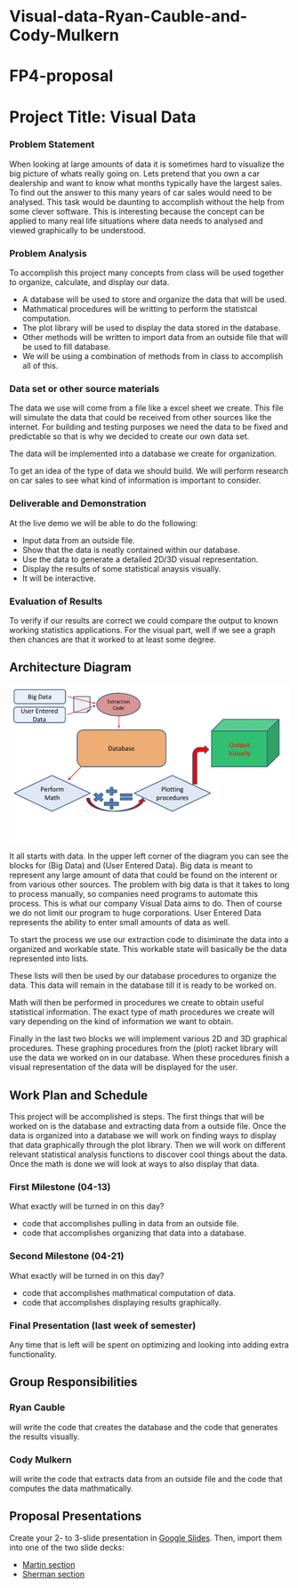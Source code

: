 # Visual-data-Ryan-Cauble-and-Cody-Mulkern

# FP4-proposal

# Project Title: Visual Data
### Problem Statement
When looking at large amounts of data it is sometimes hard to visualize the big picture of whats really going on. 
Lets pretend that you own a car dealership and want to know what months typically have the largest sales. To find out
the answer to this many years of car sales would need to be analysed. This task would be daunting to accomplish without
the help from some clever software. This is interesting because the concept can be applied to many real life situations
where data needs to analysed and viewed graphically to be understood.  

### Problem Analysis
To accomplish this project many concepts from class will be used together to organize, calculate, and display our data.
- A database will be used to store and organize the data that will be used. 
- Mathmatical procedures will be writting to perform the statistcal computation. 
- The plot library will be used to display the data stored in the database. 
- Other methods will be written to import data from an outside file that will be used to fill database. 
- We will be using a combination of methods from in class to accomplish all of this. 

### Data set or other source materials
The data we use will come from a file like a excel sheet we create. This file will simulate the data that could be received 
from other sources like the internet. For building and testing purposes we need the data to be fixed and predictable so that is why 
we decided to create our own data set.

The data will be implemented into a database we create for organization.  

To get an idea of the type of data we should build. We will perform research on car sales to see what kind of information 
is important to consider. 

### Deliverable and Demonstration


At the live demo we will be able to do the following: 
- Input data from an outside file.  
- Show that the data is neatly contained within our database.
- Use the data to generate a detailed 2D/3D visual representation. 
- Display the results of some statistical anaysis visually. 
- It will be interactive.

### Evaluation of Results

To verify if our results are correct we could compare the output to known working statistics applications.
For the visual part, well if we see a graph then chances are that it worked to at least some degree. 


## Architecture Diagram

![VDAD](https://raw.githubusercontent.com/oplS16projects/Visual-data-Ryan-Cauble-and-Cody-Mulkern/master/VDAD.jpg)

It all starts with data. In the upper left corner of the diagram you can see the blocks for (Big Data) and (User Entered Data). Big data is meant to represent any large amount of data that could be found on the interent or from various other sources. The problem with big data is that it takes to long to process manually, so companies need programs to automate this process. This is what our company Visual Data aims to do. Then of course we do not limit our program to huge corporations. User Entered Data represents the ability to enter small amounts of data as well.

To start the process we use our extraction code to disiminate the data into a organized and workable state. This workable state will basically be the data represented into lists. 

These lists will then be used by our database procedures to organize the data. This data will remain in the database till it is ready to be worked on. 

Math will then be performed in procedures we create to obtain useful statistical information. The exact type of math procedures we create will vary depending on the kind of information we want to obtain.

Finally in the last two blocks we will implement various 2D and 3D graphical procedures. These graphing procedures from the (plot) racket library will use the data we worked on in our database. When these procedures finish a visual representation of the data will be displayed for the user.

## Work Plan and Schedule

This project will be accomplished is steps. The first things that will be worked on is the database and extracting
data from a outside file. Once the data is organized into a database we will work on finding ways to display that data
graphically through the plot library. Then we will work on different relevant statistical analysis functions to discover 
cool things about the data. Once the math is done we will look at ways to also display that data. 

### First Milestone (04-13)
What exactly will be turned in on this day?

- code that accomplishes pulling in data from an outside file.
- code that accomplishes organizing that data into a database.

### Second Milestone (04-21)
What exactly will be turned in on this day? 

- code that accomplishes mathmatical computation of data.
- code that accomplishes displaying results graphically.

### Final Presentation (last week of semester)
Any time that is left will be spent on optimizing and looking into adding extra functionality. 


## Group Responsibilities

### Ryan Cauble
will write the code that creates the database and the code that generates the results visually.

### Cody Mulkern
will write the code that extracts data from an outside file and the code that computes the data mathmatically.

## Proposal Presentations
Create your 2- to 3-slide presentation in [Google Slides][gslides]. Then, import them into one of the two slide decks:

* [Martin section][martinslides]
* [Sherman section][shermanslides]



<!-- Links -->
[forum]: https://groups.google.com/forum/#!forum/uml-opl-spr16
[markdown]: https://help.github.com/articles/markdown-basics/
[gslides]:https://slides.google.com
[martinslides]:https://docs.google.com/presentation/d/1EqE432gl3Narx8a2vZQKvchEmoYqMkzR3SrHFr5LiAg
[shermanslides]:https://docs.google.com/presentation/d/1T7uZLQLm-umosUfEK9cp4VNGjUm8SUN1DCVTzlGvr2Q


